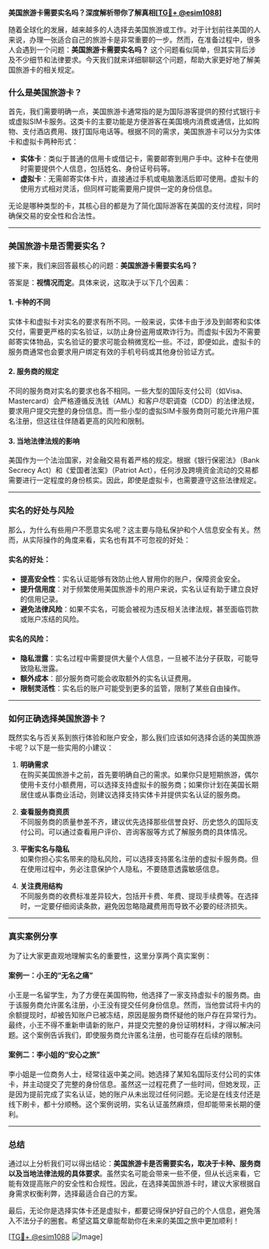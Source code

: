 **美国旅游卡需要实名吗？深度解析带你了解真相[[TG💪+ @esim1088](https://t.me/s/esim1088)]**

随着全球化的发展，越来越多的人选择去美国旅游或工作。对于计划前往美国的人来说，办理一张适合自己的旅游卡是非常重要的一步。然而，在准备过程中，很多人会遇到一个问题：**美国旅游卡需要实名吗？** 这个问题看似简单，但其实背后涉及不少细节和法律要求。今天我们就来详细聊聊这个问题，帮助大家更好地了解美国旅游卡的相关规定。

### 什么是美国旅游卡？

首先，我们需要明确一点，美国旅游卡通常指的是为国际游客提供的预付式银行卡或虚拟SIM卡服务。这类卡的主要功能是方便游客在美国境内消费或通信，比如购物、支付酒店费用、拨打国际电话等。根据不同的需求，美国旅游卡可以分为实体卡和虚拟卡两种形式：

- **实体卡**：类似于普通的信用卡或借记卡，需要邮寄到用户手中。这种卡在使用时需要提供个人信息，包括姓名、身份证号码等。
- **虚拟卡**：无需邮寄实体卡片，直接通过手机或电脑激活后即可使用。虚拟卡的使用方式相对灵活，但同样可能需要用户提供一定的身份信息。

无论是哪种类型的卡，其核心目的都是为了简化国际游客在美国的支付流程，同时确保交易的安全性和合法性。

---

### 美国旅游卡是否需要实名？

接下来，我们来回答最核心的问题：**美国旅游卡需要实名吗？**

答案是：**视情况而定**。具体来说，这取决于以下几个因素：

#### 1. **卡种的不同**
实体卡和虚拟卡对实名的要求有所不同。一般来说，实体卡由于涉及到邮寄和实体交付，需要更严格的实名验证，以防止身份盗用或欺诈行为。而虚拟卡因为不需要邮寄实体物品，实名验证的要求可能会稍微宽松一些。不过，即便如此，虚拟卡的服务商通常也会要求用户绑定有效的手机号码或其他身份验证方式。

#### 2. **服务商的规定**
不同的服务商对实名的要求也各不相同。一些大型的国际支付公司（如Visa、Mastercard）会严格遵循反洗钱（AML）和客户尽职调查（CDD）的法律法规，要求用户提交完整的身份信息。而一些小型的虚拟SIM卡服务商则可能允许用户匿名注册，但这往往伴随着更高的风险和限制。

#### 3. **当地法律法规的影响**
美国作为一个法治国家，对金融交易有着严格的规定。根据《银行保密法》（Bank Secrecy Act）和《爱国者法案》（Patriot Act），任何涉及跨境资金流动的交易都需要进行一定程度的身份核实。因此，即使是虚拟卡，也需要遵守这些法律规定。

---

### 实名的好处与风险

那么，为什么有些用户不愿意实名呢？这主要与隐私保护和个人信息安全有关。然而，从实际操作的角度来看，实名也有其不可忽视的好处：

#### 实名的好处：
- **提高安全性**：实名认证能够有效防止他人冒用你的账户，保障资金安全。
- **提升信用度**：对于频繁使用美国旅游卡的用户来说，实名认证有助于建立良好的信用记录。
- **避免法律风险**：如果不实名，可能会被视为违反相关法律法规，甚至面临罚款或账户冻结的风险。

#### 实名的风险：
- **隐私泄露**：实名过程中需要提供大量个人信息，一旦被不法分子获取，可能导致隐私泄露。
- **额外成本**：部分服务商可能会收取额外的实名认证费用。
- **限制灵活性**：实名后的账户可能受到更多的监管，限制了某些自由操作。

---

### 如何正确选择美国旅游卡？

既然实名与否关系到旅行体验和账户安全，那么我们应该如何选择合适的美国旅游卡呢？以下是一些实用的小建议：

1. **明确需求**  
   在购买美国旅游卡之前，首先要明确自己的需求。如果你只是短期旅游，偶尔使用卡支付小额费用，可以选择支持虚拟卡的服务商；如果你计划在美国长期居住或从事商业活动，则建议选择支持实体卡并提供实名认证的服务商。

2. **查看服务商资质**  
   不同服务商的质量参差不齐，建议优先选择那些信誉良好、历史悠久的国际支付公司。可以通过查看用户评价、咨询客服等方式了解服务商的具体情况。

3. **平衡实名与隐私**  
   如果你担心实名带来的隐私风险，可以选择支持匿名注册的虚拟卡服务商。但在使用过程中，务必注意保护个人隐私，不要随意透露敏感信息。

4. **关注费用结构**  
   不同服务商的收费标准差异较大，包括开卡费、年费、提现手续费等。在选择时，一定要仔细阅读条款，避免因忽略隐藏费用而导致不必要的经济损失。

---

### 真实案例分享

为了让大家更直观地理解实名的重要性，这里分享两个真实案例：

#### 案例一：小王的“无名之痛”
小王是一名留学生，为了方便在美国购物，他选择了一家支持虚拟卡的服务商。由于该服务商允许匿名注册，小王没有提交任何身份信息。然而，当他尝试将卡内的余额提现时，却被告知账户已被冻结，原因是服务商怀疑他的账户存在异常行为。最终，小王不得不重新申请新的账户，并提交完整的身份证明材料，才得以解决问题。这个案例告诉我们，即使服务商允许匿名注册，也可能存在后续的限制。

#### 案例二：李小姐的“安心之旅”
李小姐是一位商务人士，经常往返中美之间。她选择了某知名国际支付公司的实体卡，并主动提交了完整的身份信息。虽然这一过程花费了一些时间，但她发现，正是因为提前完成了实名认证，她的账户从未出现过任何问题。无论是在线支付还是线下刷卡，都十分顺畅。这个案例说明，实名认证虽然麻烦，但却能带来长期的便利。

---

### 总结

通过以上分析我们可以得出结论：**美国旅游卡是否需要实名，取决于卡种、服务商以及当地法律法规的具体要求**。虽然实名可能会带来一些不便，但从长远来看，它能有效提高账户的安全性和合规性。因此，在选择美国旅游卡时，建议大家根据自身需求权衡利弊，选择最适合自己的方案。

最后，无论你是选择实体卡还是虚拟卡，都要记得保护好自己的个人信息，避免落入不法分子的圈套。希望这篇文章能帮助你在未来的美国之旅中更加顺利！  

[[TG💪+ @esim1088](https://t.me/s/esim1088) ![Image](https://i.postimg.cc/4NQfJmqS/Snipaste-2025-05-13-00-14-12.png)]